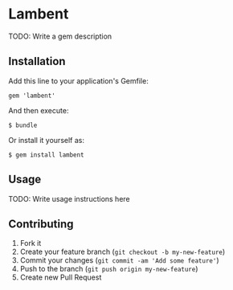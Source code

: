 # Lambent

TODO: Write a gem description

## Installation

Add this line to your application's Gemfile:

    gem 'lambent'

And then execute:

    $ bundle

Or install it yourself as:

    $ gem install lambent

## Usage

TODO: Write usage instructions here

## Contributing

1. Fork it
2. Create your feature branch (`git checkout -b my-new-feature`)
3. Commit your changes (`git commit -am 'Add some feature'`)
4. Push to the branch (`git push origin my-new-feature`)
5. Create new Pull Request

